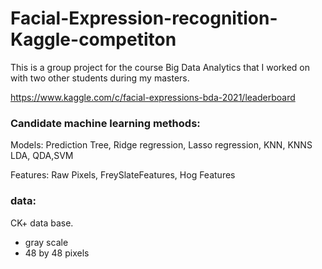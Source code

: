 # Facial-Expression-recognition-Kaggle-competiton
This is a group project for the course Big Data Analytics that I worked on with two other students during my masters.

https://www.kaggle.com/c/facial-expressions-bda-2021/leaderboard

### Candidate machine learning methods:
Models: Prediction Tree, Ridge regression, Lasso regression, KNN, KNNS LDA, QDA,SVM

Features: Raw Pixels, FreySlateFeatures, Hog Features

### data:
CK+ data base.
+ gray scale
+ 48 by 48 pixels
